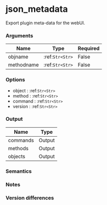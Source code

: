 [//]: # (THE CONTENT BELOW IS GENERATED. DO NOT EDIT.)
# json_metadata
Export plugin meta-data for the webUI.

### Arguments
|Name|Type|Required
|-|-|-
|objname|:ref:`Str<Str>`|False
|methodname|:ref:`Str<Str>`|False

### Options
* object : :ref:`Str<Str>`
* method : :ref:`Str<Str>`
* command : :ref:`Str<Str>`
* version : :ref:`Str<Str>`

### Output
|Name|Type
|-|-
|commands|Output
|methods|Output
|objects|Output

[//]: # (ADD YOUR NOTES BELOW. THESE WILL BE PICKED EVERY TIME THE DOCS ARE REGENERATED. //end)
### Semantics

### Notes

### Version differences